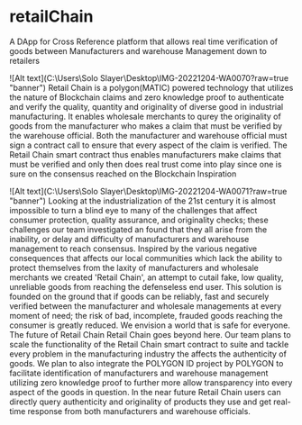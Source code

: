 # retailChain
A DApp for Cross Reference platform that allows real time verification of goods between Manufacturers and warehouse Management down to retailers  

![Alt text](C:\Users\Solo Slayer\Desktop\IMG-20221204-WA0070?raw=true "banner")
Retail Chain is a polygon(MATIC) powered technology that utilizes the nature of Blockchain claims and zero knowledge proof to authenticate and verify the quality, quantity and originality of diverse good in industrial manufacturing.
 It enables wholesale merchants to qurey the originality of goods from the manufacturer who makes a claim that must be verified by the warehouse official.
Both the manufacturer and warehouse official must sign a contract call to ensure that every aspect of the claim is verified.
The Retail Chain smart contract thus enables manufacturers make claims that must be verified and only then does real trust come into play since one is sure on the consensus reached on the Blockchain
Inspiration

 
![Alt text](C:\Users\Solo Slayer\Desktop\IMG-20221204-WA0071?raw=true "banner")
Looking at the industrialization of the 21st century it is almost impossible to turn a blind eye to many of the challenges that affect consumer protection, quality assurance, and originality checks; these challenges our team investigated an found that they all arise from the inability, or delay and difficulty of manufacturers and warehouse management to reach consensus.
 Inspired by the various negative consequences that affects our local communities which lack the ability to protect themselves from the laxity of manufacturers and wholesale merchants we created 'Retail Chain', an attempt to cutail fake, low quality, unreliable goods from reaching the defenseless end user.
This solution is founded on the ground that if goods can be reliably, fast and securely verified between the manufacturer and wholesale managements at every moment of need; the risk of bad, incomplete, frauded goods reaching the consumer is greatly reduced.
We envision a world that is safe for everyone.
The future of Retail Chain
Retail Chain goes beyond here. Our team plans to scale the functionality of the Retail Chain smart contract to suite and tackle every problem in the manufacturing industry the affects the authenticity of goods.
We plan to also integrate the POLYGON ID project by POLYGON to facilitate identification of manufacturers and warehouse management utilizing zero knowledge proof to further more allow transparency into every aspect of the goods in question. In the near future Retail Chain users can directly query authenticity and originality of products they use and get real-time response from both manufacturers and warehouse officials.
